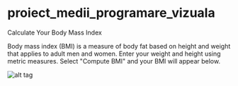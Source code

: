 # proiect_medii_programare_vizuala

Calculate Your Body Mass Index

Body mass index (BMI) is a measure of body fat based on height and weight that applies to adult men and women.
Enter your weight and height using metric measures.
Select "Compute BMI" and your BMI will appear below.

![alt tag](http://i.imgur.com/mfzzWxq.png)
